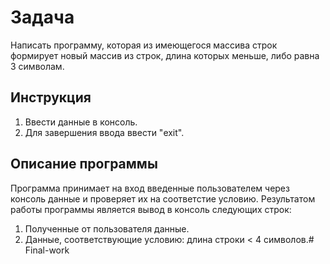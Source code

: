 # Задача

Написать программу, которая из имеющегося массива строк формирует новый массив из строк, длина которых меньше, либо равна 3 символам.

## Инструкция

1. Ввести данные в консоль.
2. Для завершения ввода ввести "exit".

## Описание программы

Программа принимает на вход введенные пользователем через консоль данные и проверяет их на соответстие условию.
Результатом работы программы является вывод в консоль следующих строк:

1. Полученные от пользователя данные.
2. Данные, соответствующие условию: длина строки < 4 символов.# Final-work
